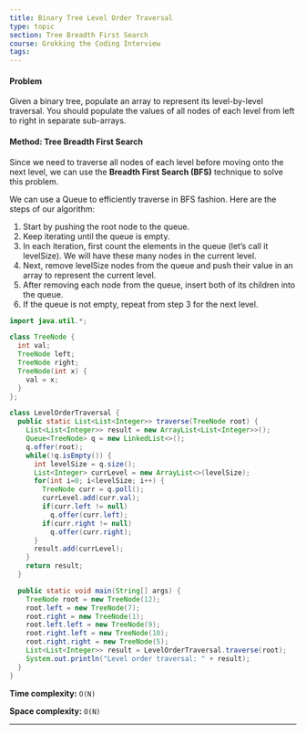 ```yaml
---
title: Binary Tree Level Order Traversal
type: topic
section: Tree Breadth First Search
course: Grokking the Coding Interview
tags:
---
```

#### Problem
Given a binary tree, populate an array to represent its level-by-level traversal. You should populate the values of all nodes of each level from left to right in separate sub-arrays.

#### Method: Tree Breadth First Search
Since we need to traverse all nodes of each level before moving onto the next level, we can use the **Breadth First Search (BFS)** technique to solve this problem.

We can use a Queue to efficiently traverse in BFS fashion. Here are the steps of our algorithm:
1. Start by pushing the root node to the queue.
1. Keep iterating until the queue is empty.
1. In each iteration, first count the elements in the queue (let’s call it levelSize). We will have these many nodes in the current level.
1. Next, remove levelSize nodes from the queue and push their value in an array to represent the current level.
1. After removing each node from the queue, insert both of its children into the queue.
1. If the queue is not empty, repeat from step 3 for the next level.

```java
import java.util.*;

class TreeNode {
  int val;
  TreeNode left;
  TreeNode right;
  TreeNode(int x) {
    val = x;
  }
};

class LevelOrderTraversal {
  public static List<List<Integer>> traverse(TreeNode root) {
    List<List<Integer>> result = new ArrayList<List<Integer>>();
    Queue<TreeNode> q = new LinkedList<>();
    q.offer(root);
    while(!q.isEmpty()) {
      int levelSize = q.size();
      List<Integer> currLevel = new ArrayList<>(levelSize);
      for(int i=0; i<levelSize; i++) {
        TreeNode curr = q.poll();
        currLevel.add(curr.val);
        if(curr.left != null)
          q.offer(curr.left);
        if(curr.right != null)
          q.offer(curr.right);
      }
      result.add(currLevel);
    }
    return result;
  }

  public static void main(String[] args) {
    TreeNode root = new TreeNode(12);
    root.left = new TreeNode(7);
    root.right = new TreeNode(1);
    root.left.left = new TreeNode(9);
    root.right.left = new TreeNode(10);
    root.right.right = new TreeNode(5);
    List<List<Integer>> result = LevelOrderTraversal.traverse(root);
    System.out.println("Level order traversal: " + result);
  }
}
```
**Time complexity:** `O(N)`

**Space complexity:** `O(N)`

---
